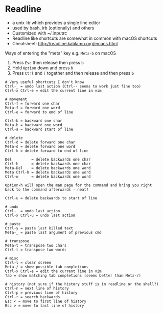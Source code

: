 # Readline

* a unix lib which provides a single line editor
* used by bash, irb (optionally) and others
* Customized with ~/.inputrc
* Readline like shortcuts are somewhat in common with macOS shortcuts
* Cheatsheet: http://readline.kablamo.org/emacs.html

Ways of entering the "meta" key e.g. `Meta-b` on macOS

1. Press `Esc` then release then press `b`
1. Hold `Option` down and press `b`
1. Press `Ctrl` and `[` together and then release and then press `b`

```
# Very useful shortcuts I don't know
Ctrl-_ = undo last action (Ctrl-- seems to work just fine too)
Ctrl-x Ctrl-e = edit the current line in vim
```

```
# movement
Ctrl-f = forward one char
Meta-f = forward one word
Ctrl-e = forward to end of line

Ctrl-b = backward one char
Meta-b = backward one word
Ctrl-a = backward start of line

# delete
Ctrl-d = delete forward one char
Meta-d = delete forward one word
Ctrl-k = delete forward to end of line

Del         = delete backwards one char
Ctrl-h      = delete backwards one char
Meta-Del    = delete backwards one word
Meta Ctrl-h = delete backwards one word
Ctrl-w      = delete backwards one word

Option-h will open the man page for the command and bring you right back to the command afterwards - neat!

Ctrl-u = delete backwards to start of line

# undo
Ctrl-_ = undo last action
Ctrl-x Ctrl-u = undo last action

# paste
Ctrl-y = paste last killed text
Meta-_ = paste last argument of previous cmd

# transpose
Meta-t = transpose two chars
Ctrl-t = transpose two words

# misc
Ctrl-l = clear screen
Meta-/ = show possible tab completions
Ctrl-x Ctrl-e = edit the current line in vim
Tab = show matching tab completions (seems better than Meta-/)

# history (not sure if the history stuff is in readline or the shell?)
Ctrl-n = next line of history
Ctrl-p = previous line of history
Ctrl-r = search backwards
Esc < = move to first line of history
Esc > = move to last line of history
```
